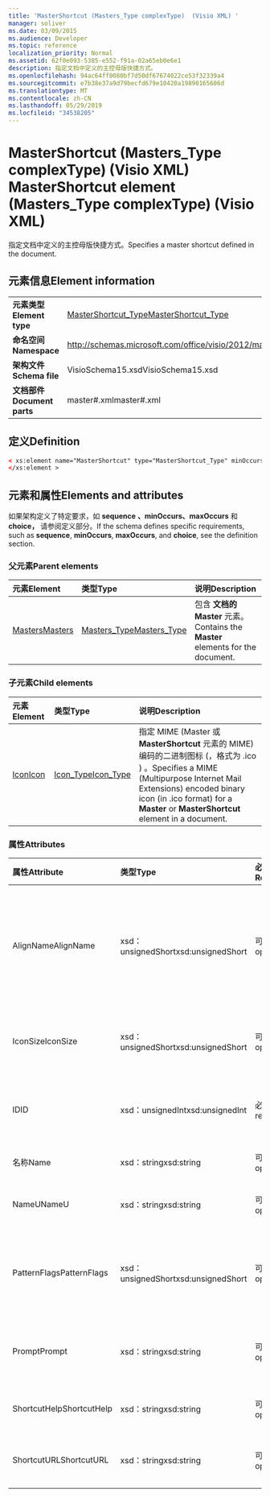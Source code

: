 ```yaml
---
title: 'MasterShortcut (Masters_Type complexType)  (Visio XML) '
manager: soliver
ms.date: 03/09/2015
ms.audience: Developer
ms.topic: reference
localization_priority: Normal
ms.assetid: 62f0e093-5385-e552-f91a-02a65eb0e6e1
description: 指定文档中定义的主控母版快捷方式。
ms.openlocfilehash: 94ac64ff0080bf7d50df67674022ce53f32339a4
ms.sourcegitcommit: e7b38e37a9d79becfd679e10420a19890165606d
ms.translationtype: MT
ms.contentlocale: zh-CN
ms.lasthandoff: 05/29/2019
ms.locfileid: "34538205"
---
```

# <a name="mastershortcut-element-masters_type-complextype-visio-xml"></a><span data-ttu-id="8b07a-103">MasterShortcut (Masters_Type complexType)  (Visio XML) </span><span class="sxs-lookup"><span data-stu-id="8b07a-103">MasterShortcut element (Masters_Type complexType) (Visio XML)</span></span>

<span data-ttu-id="8b07a-104">指定文档中定义的主控母版快捷方式。</span><span class="sxs-lookup"><span data-stu-id="8b07a-104">Specifies a master shortcut defined in the document.</span></span>
  
## <a name="element-information"></a><span data-ttu-id="8b07a-105">元素信息</span><span class="sxs-lookup"><span data-stu-id="8b07a-105">Element information</span></span>

|||
|:-----|:-----|
|<span data-ttu-id="8b07a-106">**元素类型**</span><span class="sxs-lookup"><span data-stu-id="8b07a-106">**Element type**</span></span> <br/> |[<span data-ttu-id="8b07a-107">MasterShortcut_Type</span><span class="sxs-lookup"><span data-stu-id="8b07a-107">MasterShortcut_Type</span></span>](mastershortcut_type-complextypevisio-xml.md) <br/> |
|<span data-ttu-id="8b07a-108">**命名空间**</span><span class="sxs-lookup"><span data-stu-id="8b07a-108">**Namespace**</span></span> <br/> |http://schemas.microsoft.com/office/visio/2012/main  <br/> |
|<span data-ttu-id="8b07a-109">**架构文件**</span><span class="sxs-lookup"><span data-stu-id="8b07a-109">**Schema file**</span></span> <br/> |<span data-ttu-id="8b07a-110">VisioSchema15.xsd</span><span class="sxs-lookup"><span data-stu-id="8b07a-110">VisioSchema15.xsd</span></span>  <br/> |
|<span data-ttu-id="8b07a-111">**文档部件**</span><span class="sxs-lookup"><span data-stu-id="8b07a-111">**Document parts**</span></span> <br/> |<span data-ttu-id="8b07a-112">master#.xml</span><span class="sxs-lookup"><span data-stu-id="8b07a-112">master#.xml</span></span>  <br/> |
   
## <a name="definition"></a><span data-ttu-id="8b07a-113">定义</span><span class="sxs-lookup"><span data-stu-id="8b07a-113">Definition</span></span>

```XML
< xs:element name="MasterShortcut" type="MasterShortcut_Type" minOccurs="0" maxOccurs="unbounded" >
</xs:element >
```

## <a name="elements-and-attributes"></a><span data-ttu-id="8b07a-114">元素和属性</span><span class="sxs-lookup"><span data-stu-id="8b07a-114">Elements and attributes</span></span>

<span data-ttu-id="8b07a-115">如果架构定义了特定要求，如 **sequence** **、minOccurs、maxOccurs** 和 **choice，** 请参阅定义部分。</span><span class="sxs-lookup"><span data-stu-id="8b07a-115">If the schema defines specific requirements, such as **sequence**, **minOccurs**, **maxOccurs**, and **choice**, see the definition section.</span></span> 
  
### <a name="parent-elements"></a><span data-ttu-id="8b07a-116">父元素</span><span class="sxs-lookup"><span data-stu-id="8b07a-116">Parent elements</span></span>

|<span data-ttu-id="8b07a-117">**元素**</span><span class="sxs-lookup"><span data-stu-id="8b07a-117">**Element**</span></span>|<span data-ttu-id="8b07a-118">**类型**</span><span class="sxs-lookup"><span data-stu-id="8b07a-118">**Type**</span></span>|<span data-ttu-id="8b07a-119">**说明**</span><span class="sxs-lookup"><span data-stu-id="8b07a-119">**Description**</span></span>|
|:-----|:-----|:-----|
|[<span data-ttu-id="8b07a-120">Masters</span><span class="sxs-lookup"><span data-stu-id="8b07a-120">Masters</span></span>](masters-elementvisio-xml.md) <br/> |[<span data-ttu-id="8b07a-121">Masters_Type</span><span class="sxs-lookup"><span data-stu-id="8b07a-121">Masters_Type</span></span>](masters_type-complextypevisio-xml.md) <br/> |<span data-ttu-id="8b07a-122">包含 **文档的 Master** 元素。</span><span class="sxs-lookup"><span data-stu-id="8b07a-122">Contains the **Master** elements for the document.</span></span>  <br/> |
   
### <a name="child-elements"></a><span data-ttu-id="8b07a-123">子元素</span><span class="sxs-lookup"><span data-stu-id="8b07a-123">Child elements</span></span>

|<span data-ttu-id="8b07a-124">**元素**</span><span class="sxs-lookup"><span data-stu-id="8b07a-124">**Element**</span></span>|<span data-ttu-id="8b07a-125">**类型**</span><span class="sxs-lookup"><span data-stu-id="8b07a-125">**Type**</span></span>|<span data-ttu-id="8b07a-126">**说明**</span><span class="sxs-lookup"><span data-stu-id="8b07a-126">**Description**</span></span>|
|:-----|:-----|:-----|
|[<span data-ttu-id="8b07a-127">Icon</span><span class="sxs-lookup"><span data-stu-id="8b07a-127">Icon</span></span>](icon-element-mastershortcut_type-complextypevisio-xml.md) <br/> |[<span data-ttu-id="8b07a-128">Icon_Type</span><span class="sxs-lookup"><span data-stu-id="8b07a-128">Icon_Type</span></span>](icon_type-complextypevisio-xml.md) <br/> |<span data-ttu-id="8b07a-129">指定 MIME (Master 或 **MasterShortcut** 元素的 MIME) 编码的二进制图标 (，格式为 .ico ) 。</span><span class="sxs-lookup"><span data-stu-id="8b07a-129">Specifies a MIME (Multipurpose Internet Mail Extensions) encoded binary icon (in .ico format) for a **Master** or **MasterShortcut** element in a document.</span></span>  <br/> |
   
### <a name="attributes"></a><span data-ttu-id="8b07a-130">属性</span><span class="sxs-lookup"><span data-stu-id="8b07a-130">Attributes</span></span>

|<span data-ttu-id="8b07a-131">**属性**</span><span class="sxs-lookup"><span data-stu-id="8b07a-131">**Attribute**</span></span>|<span data-ttu-id="8b07a-132">**类型**</span><span class="sxs-lookup"><span data-stu-id="8b07a-132">**Type**</span></span>|<span data-ttu-id="8b07a-133">**必需**</span><span class="sxs-lookup"><span data-stu-id="8b07a-133">**Required**</span></span>|<span data-ttu-id="8b07a-134">**描述**</span><span class="sxs-lookup"><span data-stu-id="8b07a-134">**Description**</span></span>|<span data-ttu-id="8b07a-135">**可能的值**</span><span class="sxs-lookup"><span data-stu-id="8b07a-135">**Possible values**</span></span>|
|:-----|:-----|:-----|:-----|:-----|
|<span data-ttu-id="8b07a-136">AlignName</span><span class="sxs-lookup"><span data-stu-id="8b07a-136">AlignName</span></span>  <br/> |<span data-ttu-id="8b07a-137">xsd：unsignedShort</span><span class="sxs-lookup"><span data-stu-id="8b07a-137">xsd:unsignedShort</span></span>  <br/> |<span data-ttu-id="8b07a-138">可选</span><span class="sxs-lookup"><span data-stu-id="8b07a-138">optional</span></span>  <br/> |<span data-ttu-id="8b07a-139">指定模具窗口中元素的文本是左对齐、右对齐还是居中对齐。</span><span class="sxs-lookup"><span data-stu-id="8b07a-139">Specifies whether the element's text in the stencil window is aligned left, right, or center.</span></span>  <br/> |<span data-ttu-id="8b07a-140">xsd：unsignedShort 类型的值。</span><span class="sxs-lookup"><span data-stu-id="8b07a-140">Values of the xsd:unsignedShort type.</span></span>  <br/> |
|<span data-ttu-id="8b07a-141">IconSize</span><span class="sxs-lookup"><span data-stu-id="8b07a-141">IconSize</span></span>  <br/> |<span data-ttu-id="8b07a-142">xsd：unsignedShort</span><span class="sxs-lookup"><span data-stu-id="8b07a-142">xsd:unsignedShort</span></span>  <br/> |<span data-ttu-id="8b07a-143">可选</span><span class="sxs-lookup"><span data-stu-id="8b07a-143">optional</span></span>  <br/> |<span data-ttu-id="8b07a-144">元素图标的大小。</span><span class="sxs-lookup"><span data-stu-id="8b07a-144">The size of the element's icon.</span></span>  <br/> |<span data-ttu-id="8b07a-145">xsd：unsignedShort 类型的值。</span><span class="sxs-lookup"><span data-stu-id="8b07a-145">Values of the xsd:unsignedShort type.</span></span>  <br/> |
|<span data-ttu-id="8b07a-146">ID</span><span class="sxs-lookup"><span data-stu-id="8b07a-146">ID</span></span>  <br/> |<span data-ttu-id="8b07a-147">xsd：unsignedInt</span><span class="sxs-lookup"><span data-stu-id="8b07a-147">xsd:unsignedInt</span></span>  <br/> |<span data-ttu-id="8b07a-148">必需</span><span class="sxs-lookup"><span data-stu-id="8b07a-148">required</span></span>  <br/> |<span data-ttu-id="8b07a-149">元素在其父元素中的唯一 ID。</span><span class="sxs-lookup"><span data-stu-id="8b07a-149">The unique ID of the element within its parent element.</span></span>  <br/> |<span data-ttu-id="8b07a-150">xsd：unsignedInt 类型的值。</span><span class="sxs-lookup"><span data-stu-id="8b07a-150">Values of the xsd:unsignedInt type.</span></span>  <br/> |
|<span data-ttu-id="8b07a-151">名称</span><span class="sxs-lookup"><span data-stu-id="8b07a-151">Name</span></span>  <br/> |<span data-ttu-id="8b07a-152">xsd：string</span><span class="sxs-lookup"><span data-stu-id="8b07a-152">xsd:string</span></span>  <br/> |<span data-ttu-id="8b07a-153">可选</span><span class="sxs-lookup"><span data-stu-id="8b07a-153">optional</span></span>  <br/> |<span data-ttu-id="8b07a-154">元素的名称。</span><span class="sxs-lookup"><span data-stu-id="8b07a-154">The name of the element.</span></span>  <br/> |<span data-ttu-id="8b07a-155">xsd：string 类型的值。</span><span class="sxs-lookup"><span data-stu-id="8b07a-155">Values of the xsd:string type.</span></span>  <br/> |
|<span data-ttu-id="8b07a-156">NameU</span><span class="sxs-lookup"><span data-stu-id="8b07a-156">NameU</span></span>  <br/> |<span data-ttu-id="8b07a-157">xsd：string</span><span class="sxs-lookup"><span data-stu-id="8b07a-157">xsd:string</span></span>  <br/> |<span data-ttu-id="8b07a-158">可选</span><span class="sxs-lookup"><span data-stu-id="8b07a-158">optional</span></span>  <br/> |<span data-ttu-id="8b07a-159">元素的通用名称。</span><span class="sxs-lookup"><span data-stu-id="8b07a-159">The universal name of the element.</span></span>  <br/> |<span data-ttu-id="8b07a-160">xsd：string 类型的值。</span><span class="sxs-lookup"><span data-stu-id="8b07a-160">Values of the xsd:string type.</span></span>  <br/> |
|<span data-ttu-id="8b07a-161">PatternFlags</span><span class="sxs-lookup"><span data-stu-id="8b07a-161">PatternFlags</span></span>  <br/> |<span data-ttu-id="8b07a-162">xsd：unsignedShort</span><span class="sxs-lookup"><span data-stu-id="8b07a-162">xsd:unsignedShort</span></span>  <br/> |<span data-ttu-id="8b07a-163">可选</span><span class="sxs-lookup"><span data-stu-id="8b07a-163">optional</span></span>  <br/> |<span data-ttu-id="8b07a-164">确定主控形状是否表现为自定义图案。</span><span class="sxs-lookup"><span data-stu-id="8b07a-164">Determines whether a master behaves as a custom pattern.</span></span>  <br/> |<span data-ttu-id="8b07a-165">xsd：unsignedShort 类型的值。</span><span class="sxs-lookup"><span data-stu-id="8b07a-165">Values of the xsd:unsignedShort type.</span></span>  <br/> |
|<span data-ttu-id="8b07a-166">Prompt</span><span class="sxs-lookup"><span data-stu-id="8b07a-166">Prompt</span></span>  <br/> |<span data-ttu-id="8b07a-167">xsd：string</span><span class="sxs-lookup"><span data-stu-id="8b07a-167">xsd:string</span></span>  <br/> |<span data-ttu-id="8b07a-168">可选</span><span class="sxs-lookup"><span data-stu-id="8b07a-168">optional</span></span>  <br/> |<span data-ttu-id="8b07a-169">元素的状态栏和工具提示提示。</span><span class="sxs-lookup"><span data-stu-id="8b07a-169">The status bar and tool tip prompt for the element.</span></span>  <br/> |<span data-ttu-id="8b07a-170">xsd：string 类型的值。</span><span class="sxs-lookup"><span data-stu-id="8b07a-170">Values of the xsd:string type.</span></span>  <br/> |
|<span data-ttu-id="8b07a-171">ShortcutHelp</span><span class="sxs-lookup"><span data-stu-id="8b07a-171">ShortcutHelp</span></span>  <br/> |<span data-ttu-id="8b07a-172">xsd：string</span><span class="sxs-lookup"><span data-stu-id="8b07a-172">xsd:string</span></span>  <br/> |<span data-ttu-id="8b07a-173">可选</span><span class="sxs-lookup"><span data-stu-id="8b07a-173">optional</span></span>  <br/> |<span data-ttu-id="8b07a-174">元素的帮助字符串。</span><span class="sxs-lookup"><span data-stu-id="8b07a-174">A help string for the element.</span></span>  <br/> |<span data-ttu-id="8b07a-175">xsd：string 类型的值。</span><span class="sxs-lookup"><span data-stu-id="8b07a-175">Values of the xsd:string type.</span></span>  <br/> |
|<span data-ttu-id="8b07a-176">ShortcutURL</span><span class="sxs-lookup"><span data-stu-id="8b07a-176">ShortcutURL</span></span>  <br/> |<span data-ttu-id="8b07a-177">xsd：string</span><span class="sxs-lookup"><span data-stu-id="8b07a-177">xsd:string</span></span>  <br/> |<span data-ttu-id="8b07a-178">可选</span><span class="sxs-lookup"><span data-stu-id="8b07a-178">optional</span></span>  <br/> |<span data-ttu-id="8b07a-179">**MasterShortcut** 元素的 URL。</span><span class="sxs-lookup"><span data-stu-id="8b07a-179">A URL to a **MasterShortcut** element.</span></span>  <br/> |<span data-ttu-id="8b07a-180">xsd：string 类型的值。</span><span class="sxs-lookup"><span data-stu-id="8b07a-180">Values of the xsd:string type.</span></span>  <br/> |
   

